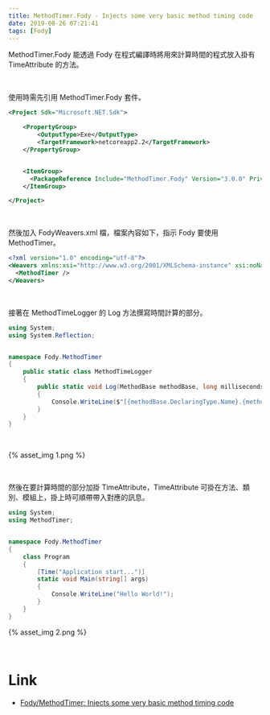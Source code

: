 ```yaml
---
title: MethodTimer.Fody - Injects some very basic method timing code
date: 2019-08-26 07:21:41
tags: [Fody]
---
```


MethodTimer.Fody 能透過 Fody 在程式編譯時將用來計算時間的程式放入掛有 TimeAttribute 的方法。  

<!-- More -->

</br>


使用時需先引用 MethodTimer.Fody 套件。  

```xml
<Project Sdk="Microsoft.NET.Sdk">

    <PropertyGroup>
        <OutputType>Exe</OutputType>
        <TargetFramework>netcoreapp2.2</TargetFramework>
    </PropertyGroup>


    <ItemGroup>
      <PackageReference Include="MethodTimer.Fody" Version="3.0.0" PrivateAssets="All" />
    </ItemGroup>

</Project>
```

</br>


然後加入 FodyWeavers.xml 檔，檔案內容如下，指示 Fody 要使用 MethodTimer。  

```xml
<?xml version="1.0" encoding="utf-8"?>
<Weavers xmlns:xsi="http://www.w3.org/2001/XMLSchema-instance" xsi:noNamespaceSchemaLocation="FodyWeavers.xsd">
  <MethodTimer />
</Weavers>
```

</br>


接著在 MethodTimeLogger 的 Log 方法撰寫時間計算的部分。  

```c#
using System;
using System.Reflection;


namespace Fody.MethodTimer
{
    public static class MethodTimeLogger
    {
        public static void Log(MethodBase methodBase, long milliseconds, string message)
        {
            Console.WriteLine($"[{methodBase.DeclaringType.Name}.{methodBase.Name}] {message} {milliseconds} ms");
        }
    }
}
```

</br>


{% asset_img 1.png %}

</br>


然後在要計算時間的部分加掛 TimeAttribute，TimeAttribute 可掛在方法、類別、模組上，掛上時可順帶帶入對應的訊息。  

```c#
using System;
using MethodTimer;


namespace Fody.MethodTimer
{
    class Program
    {
        [Time("Application start...")]
        static void Main(string[] args)
        {
            Console.WriteLine("Hello World!");
        }
    }
}
```

{% asset_img 2.png %}

</br>


Link
====
* [Fody/MethodTimer: Injects some very basic method timing code](https://github.com/Fody/MethodTimer)
